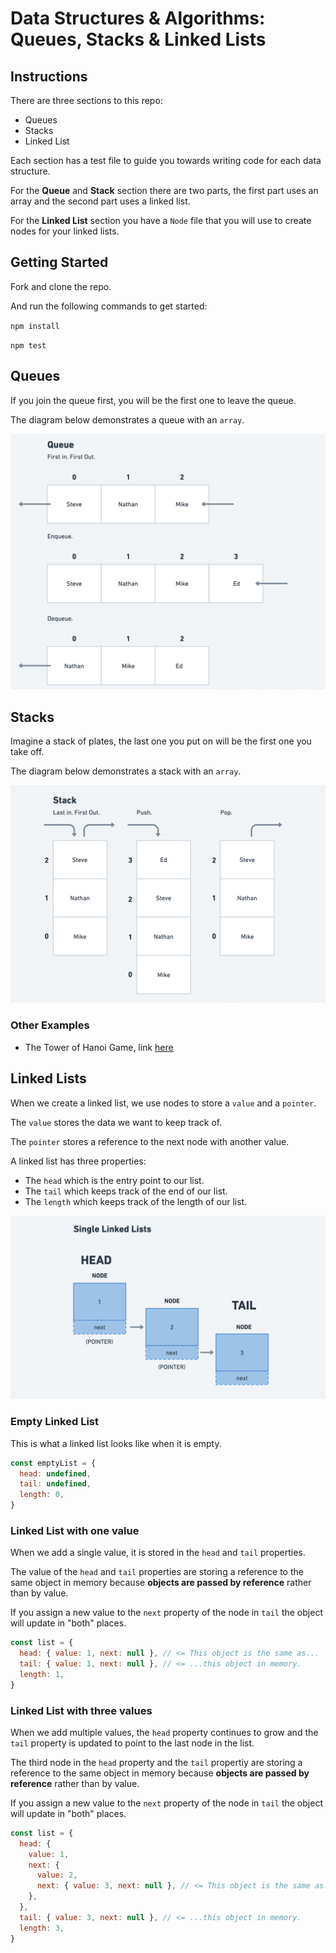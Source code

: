 # Data Structures & Algorithms: Queues, Stacks & Linked Lists

## Instructions

There are three sections to this repo:

- Queues
- Stacks
- Linked List

Each section has a test file to guide you towards writing code for each data structure.

For the **Queue** and **Stack** section there are two parts, the first part uses an array and the second part uses a linked list.

For the **Linked List** section you have a `Node` file that you will use to create nodes for your linked lists.

## Getting Started

Fork and clone the repo.

And run the following commands to get started:

`npm install`

`npm test`

## Queues

If you join the queue first, you will be the first one to leave the queue.

The diagram below demonstrates a queue with an `array`.

![Queue Diagram](./assets/queue-diagram.png)

## Stacks

Imagine a stack of plates, the last one you put on will be the first one you take off.

The diagram below demonstrates a stack with an `array`.

![Stack Diagram](./assets/stack-diagram.png)

### Other Examples

- The Tower of Hanoi Game, link [here](https://www.mathsisfun.com/games/towerofhanoi.html)

## Linked Lists

When we create a linked list, we use nodes to store a `value` and a `pointer`.

The `value` stores the data we want to keep track of.

The `pointer` stores a reference to the next node with another value.

A linked list has three properties:

- The `head` which is the entry point to our list.
- The `tail` which keeps track of the end of our list.
- The `length` which keeps track of the length of our list.

![Single Linked List Diagram](./assets/single-linked-list-diagram.png)

### Empty Linked List

This is what a linked list looks like when it is empty.

```js
const emptyList = {
  head: undefined,
  tail: undefined,
  length: 0,
}
```

### Linked List with one value

When we add a single value, it is stored in the `head` and `tail` properties.

The value of the `head` and `tail` properties are storing a reference to the same object in memory because **objects are passed by reference** rather than by value.

If you assign a new value to the `next` property of the node in `tail` the object will update in "both" places.

```js
const list = {
  head: { value: 1, next: null }, // <= This object is the same as...
  tail: { value: 1, next: null }, // <= ...this object in memory.
  length: 1,
}
```

### Linked List with three values

When we add multiple values, the `head` property continues to grow and the `tail` property is updated to point to the last node in the list.

The third node in the `head` property and the `tail` propertiy are storing a reference to the same object in memory because **objects are passed by reference** rather than by value.

If you assign a new value to the `next` property of the node in `tail` the object will update in "both" places.

```js
const list = {
  head: {
    value: 1,
    next: {
      value: 2,
      next: { value: 3, next: null }, // <= This object is the same as...
    },
  },
  tail: { value: 3, next: null }, // <= ...this object in memory.
  length: 3,
}
```
